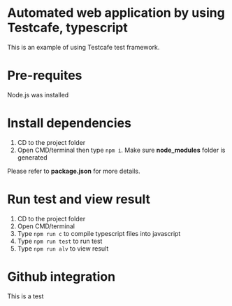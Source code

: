 # Automated web application by using Testcafe, typescript
This is an example of using Testcafe test framework.

# Pre-requites
Node.js was installed

# Install dependencies
1. CD to the project folder
2. Open CMD/terminal then type `npm i`. Make sure **node_modules** folder is generated

Please refer to **package.json** for more details.

# Run test and view result
1. CD to the project folder
2. Open CMD/terminal
3. Type `npm run c` to compile typescript files into javascript
3. Type `npm run test` to run test
4. Type `npm run alv` to view result

# Github integration
This is a test
